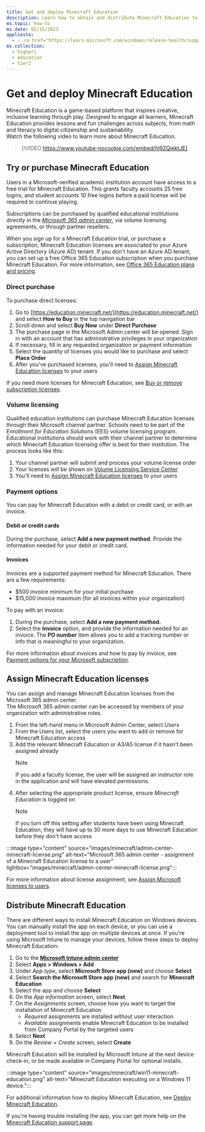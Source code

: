 ```yaml
---
title: Get and deploy Minecraft Education
description: Learn how to obtain and distribute Minecraft Education to Windows devices.
ms.topic: how-to
ms.date: 02/15/2023
appliesto:
  - ✅ <a href="https://learn.microsoft.com/windows/release-health/supported-versions-windows-client" target="_blank">Windows 10 and later</a>
ms.collection:
  - highpri
  - education
  - tier2
---
```


# Get and deploy Minecraft Education

Minecraft Education is a game-based platform that inspires creative, inclusive learning through play. Designed to engage all learners, Minecraft Education provides lessons and fun challenges across subjects, from math and literacy to digital citizenship and sustainability.\
Watch the following video to learn more about Minecraft Education.

> [!VIDEO https://www.youtube-nocookie.com/embed/hl9ZQiektJE]

## Try or purchase Minecraft Education

Users in a Microsoft-verified academic institution account have access to a free trial for Minecraft Education. This grants faculty accounts 25 free logins, and student accounts 10 free logins before a paid license will be required to continue playing.

Subscriptions can be purchased by qualified educational institutions directly in the [*Microsoft 365 admin center*](https://admin.microsoft.com), via volume licensing agreements, or through partner resellers.

When you sign up for a Minecraft Education trial, or purchase a subscription, Minecraft Education licenses are associated to your Azure Active Directory (Azure AD) tenant.  If you don't have an Azure AD tenant, you can set up a free Office 365 Education subscription when you purchase Minecraft Education. For more information, see [Office 365 Education plans and pricing](https://www.microsoft.com/microsoft-365/academic/compare-office-365-education-plans).

### Direct purchase

To purchase direct licenses:

1. Go to [https://education.minecraft.net/](https://education.minecraft.net/) and select **How to Buy** in the top navigation bar
1. Scroll down and select **Buy Now** under **Direct Purchase**
1. The purchase page in the Microsoft Admin center will be opened. Sign in with an account that has administrative privileges in your organization
1. If necessary, fill in any requested organization or payment information
1. Select the quantity of licenses you would like to purchase and select **Place Order**
1. After you've purchased licenses, you'll need to [Assign Minecraft Education licenses](#assign-minecraft-education-licenses) to your users

If you need more licenses for Minecraft Education, see [Buy or remove subscription licenses](/microsoft-365/commerce/licenses/buy-licenses).

### Volume licensing

Qualified education institutions can purchase Minecraft Education licenses through their Microsoft channel partner. Schools need to be part of the *Enrollment for Education Solutions* (EES) volume licensing program. Educational institutions should work with their channel partner to determine which Minecraft Education licensing offer is best for their institution. The process looks like this:

1. Your channel partner will submit and process your volume license order
1. Your licenses will be shown on [Volume Licensing Service Center](https://www.microsoft.com/Licensing/servicecenter/default.aspx)
1. You'll need to [Assign Minecraft Education licenses](#assign-minecraft-education-licenses) to your users

### Payment options

You can pay for Minecraft Education with a debit or credit card, or with an invoice.

#### Debit or credit cards

During the purchase, select **Add a new payment method**. Provide the information needed for your debit or credit card.

#### Invoices

Invoices are a supported payment method for Minecraft Education. There are a few requirements:

- $500 invoice minimum for your initial purchase
- $15,000 invoice maximum (for all invoices within your organization)

To pay with an invoice:

1. During the purchase, select **Add a new payment method.**
2. Select the **Invoice** option, and provide the information needed for an invoice. The **PO number** item allows you to add a tracking number or info that is meaningful to your organization.

For more information about invoices and how to pay by invoice, see [Payment options for your Microsoft subscription](/microsoft-365/commerce/billing-and-payments/pay-for-your-subscription).  

## Assign Minecraft Education licenses

You can assign and manage Minecraft Education licenses from the Microsoft 365 admin center.\
The Microsoft 365 admin center can be accessed by members of your organization with administrative roles.

1. From the left-hand menu in Microsoft Admin Center, select *Users*
1. From the Users list, select the users you want to add or remove for Minecraft Education access
1. Add the relevant Minecraft Education or A3/A5 license if it hasn't been assigned already
    > [!Note]
    > If you add a faculty license, the user will be assigned an instructor role in the application and will have elevated permissions.
1. After selecting the appropriate product license, ensure *Minecraft Education* is toggled on
    > [!Note]
    > If you turn off this setting after students have been using Minecraft Education, they will have up to 30 more days to use Minecraft Education before they don't have access

:::image type="content" source="images/minecraft/admin-center-minecraft-license.png" alt-text="Microsoft 365 admin center - assignment of a Minecraft Education license to a user" lightbox="images/minecraft/admin-center-minecraft-license.png":::

For more information about license assignment, see [Assign Microsoft licenses to users](/microsoft-365/admin/manage/assign-licenses-to-users).

## Distribute Minecraft Education

There are different ways to install Minecraft Education on Windows devices. You can manually install the app on each device, or you can use a deployment tool to install the app on multiple devices at once.
If you're using Microsoft Intune to manage your devices, follow these steps to deploy Minecraft Education:

1. Go to the <a href="https://intune.micorsoft.com" target="_blank"><b>Microsoft Intune admin center</b></a>
1. Select **Apps > Windows > Add**
1. Under *App type*, select **Microsoft Store app (new)** and choose **Select**
1. Select **Search the Microsoft Store app (new)** and search for **Minecraft Education**
1. Select the app and choose **Select**
1. On the *App information* screen, select **Next**
1. On the *Assignments* screen, choose how you want to target the installation of Minecraft Education
    - *Required* assignments are installed without user interaction
    - *Available* assignments enable Minecraft Education to be installed from Company Portal by the targeted users
1. Select **Next**
1. On the *Review + Create* screen, select **Create**

Minecraft Education will be installed by Microsoft Intune at the next device check-in, or be made available in Company Portal for optional installs.

:::image type="content" source="images/minecraft/win11-minecraft-education.png" alt-text="Minecraft Education executing on a Windows 11 device.":::

For additional information how to deploy Minecraft Education, see [Deploy Minecraft Education](https://educommunity.minecraft.net/hc/articles/13106858087956-Windows-Installation-Guide).

If you're having trouble installing the app, you can get more help on the [Minecraft Education support page](https://aka.ms/minecraftedusupport).